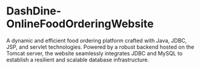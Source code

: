 # DashDine-OnlineFoodOrderingWebsite
A dynamic and efficient food ordering platform crafted with Java, JDBC, JSP, and servlet technologies. Powered by a robust backend hosted on the Tomcat server, the website seamlessly integrates JDBC and MySQL to establish a resilient and scalable database infrastructure.  
